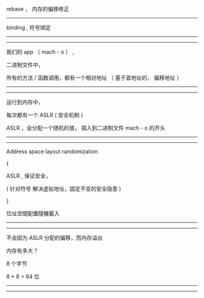 rebase ， 内存的偏移修正



<hr>



binding ,    符号绑定




<hr>







<hr>



我们的 app  （    mach - o   ）   , 


二进制文件中，


所有的方法  /  函数调用，都有一个相对地址 （  基于首地址的， 偏移地址   ）







<hr>




<hr>





运行到内存中，


每次都有一个 ASLR   (    安全机制   )



ASLR  ，会分配一个随机的值， 插入到二进制文件 mach - o 的开头


<hr>




<hr>




Address space layout randomization



{


   ASLR  ,  保证安全，

   
(  针对符号
解决虚拟地址，固定不变的安全隐患  ) 




}


位址空間配置隨機載入


<hr>




<hr>







不会因为 ASLR 分配的偏移，而内存溢出


内存有多大？


8 个字节


8 * 8 = 64 位





<hr>




<hr>



